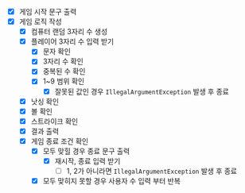 - [x] 게임 시작 문구 출력
- [x] 게임 로직 작성
  - [x] 컴퓨터 랜덤 3자리 수 생성
  - [x] 플레이어 3자리 수 입력 받기
    - [x] 문자 확인
    - [x] 3자리 수 확인
    - [x] 중복된 수 확인
    - [x] 1~9 범위 확인
      - [x] 잘못된 값인 경우 `IllegalArgumentException` 발생 후 종료
  - [x] 낫싱 확인
  - [x] 볼 확인
  - [x] 스트라이크 확인
  - [x] 결과 출력
  - [x] 게임 종료 조건 확인
    - [x] 모두 맞힐 경우 종료 문구 출력
      - [x] 재시작, 종료 입력 받기
        - [ ] 1, 2가 아니라면 `IllegalArgumentException` 발생 후 종료
    - [x] 모두 맞히지 못할 경우 사용자 수 입력 부터 반복
